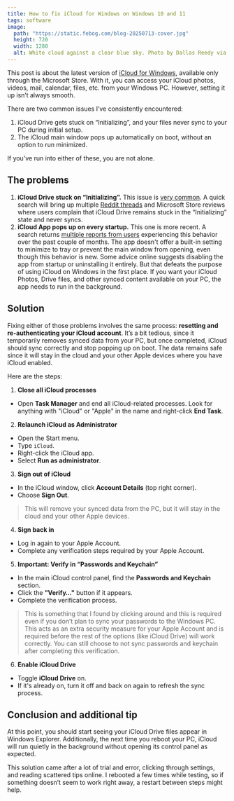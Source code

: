 ```yaml
---
title: How to fix iCloud for Windows on Windows 10 and 11
tags: software
image:
  path: "https://static.febog.com/blog-20250713-cover.jpg"
  height: 720
  width: 1280
  alt: White cloud against a clear blue sky. Photo by Dallas Reedy via Unsplash.
---
```

This post is about the latest version of [iCloud for Windows](https://support.apple.com/en-us/103232), available only through the Microsoft Store. With it, you can access your iCloud photos, videos, mail, calendar, files, etc. from your Windows PC. However, setting it up isn’t always smooth.

There are two common issues I’ve consistently encountered:

1. iCloud Drive gets stuck on “Initializing”, and your files never sync to your PC during initial setup.
2. The iCloud main window pops up automatically on boot, without an option to run minimized.

If you’ve run into either of these, you are not alone.

## The problems

1. **iCloud Drive stuck on “Initializing”.** This issue is [very common](https://discussions.apple.com/thread/254557515). A quick search will bring up multiple [Reddit threads](https://www.reddit.com/r/iCloud/comments/1c8m1sa/icloud_drive_stuck_initializing_for_2months_best/) and Microsoft Store reviews where users complain that iCloud Drive remains stuck in the “Initializing” state and never syncs.
2. **iCloud App pops up on every startup.** This one is more recent. A search returns [multiple reports from users](https://www.reddit.com/r/iCloud/comments/1kk435p/icloud_popup_on_startup_windows_11/) experiencing this behavior over the past couple of months. The app doesn't offer a built-in setting to minimize to tray or prevent the main window from opening, even though this behavior is new. Some advice online suggests disabling the app from startup or uninstalling it entirely. But that defeats the purpose of using iCloud on Windows in the first place. If you want your iCloud Photos, Drive files, and other synced content available on your PC, the app needs to run in the background.

## Solution

Fixing either of those problems involves the same process: **resetting and re-authenticating your iCloud account**. It’s a bit tedious, since it temporarily removes synced data from your PC, but once completed, iCloud should sync correctly and stop popping up on boot. The data remains safe since it will stay in the cloud and your other Apple devices where you have iCloud enabled.

Here are the steps:

1. **Close all iCloud processes**
  - Open **Task Manager** and end all iCloud-related processes. Look for anything with "iCloud" or "Apple" in the name and right-click **End Task**.

2. **Relaunch iCloud as Administrator**
  - Open the Start menu.
  - Type `iCloud`.
  - Right-click the iCloud app.
  - Select **Run as administrator**.

3. **Sign out of iCloud**
  - In the iCloud window, click **Account Details** (top right corner).
  - Choose **Sign Out**.

   > This will remove your synced data from the PC, but it will stay in the cloud and your other Apple devices.

4. **Sign back in**
  - Log in again to your Apple Account.
  - Complete any verification steps required by your Apple Account.

5. **Important: Verify in “Passwords and Keychain”**  
  - In the main iCloud control panel, find the **Passwords and Keychain** section.
  - Click the **"Verify…"** button if it appears.
  - Complete the verification process.

   > This is something that I found by clicking around and this is required even if you don’t plan to sync your passwords to the Windows PC. This acts as an extra security measure for your Apple Account and is required before the rest of the options (like iCloud Drive) will work correctly. You can still choose to not sync passwords and keychain after completing this verification.

6. **Enable iCloud Drive**
  - Toggle **iCloud Drive** on.
  - If it's already on, turn it off and back on again to refresh the sync process.

## Conclusion and additional tip

At this point, you should start seeing your iCloud Drive files appear in Windows Explorer. Additionally, the next time you reboot your PC, iCloud will run quietly in the background without opening its control panel as expected.

This solution came after a lot of trial and error, clicking through settings, and reading scattered tips online. I rebooted a few times while testing, so if something doesn’t seem to work right away, a restart between steps might help.
